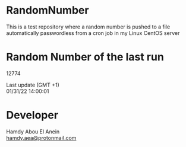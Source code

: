 # RandomNumber    
This is a test repository where a random number is pushed to a file automatically passwordless from a cron job in my Linux CentOS server    
# Random Number of the last run   
12774
      
Last update (GMT +1)    
01/31/22 14:00:01
# Developer    
Hamdy Abou El Anein   
hamdy.aea@protonmail.com
